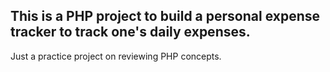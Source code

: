 <h2>This is a PHP project to build a personal expense tracker to track one's daily expenses. </h2>

Just a practice project on reviewing PHP concepts.
